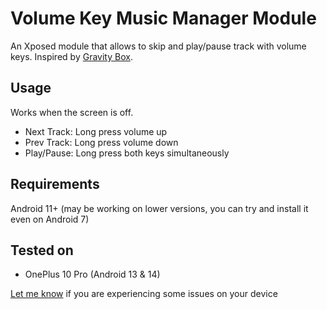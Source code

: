 # Volume Key Music Manager Module

An Xposed module that allows to skip and play/pause track with volume keys. Inspired by [Gravity Box](https://github.com/GravityBox/GravityBox).

## Usage 

Works when the screen is off.

* Next Track: Long press volume up
* Prev Track: Long press volume down
* Play/Pause: Long press both keys simultaneously 

## Requirements

Android 11+ (may be working on lower versions, you can try and install it even on Android 7)

## Tested on

* OnePlus 10 Pro (Android 13 & 14)

[Let me know](t.me/n5294) if you are experiencing some issues on your device
